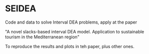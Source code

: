 # SEIDEA
Code and data to solve Interval DEA problems, apply at the paper 

"A novel slacks-based interval DEA model. Application to sustainable tourism in the Mediterranean region"

To reproduce the results and plots in teh paper, plus other ones. 

